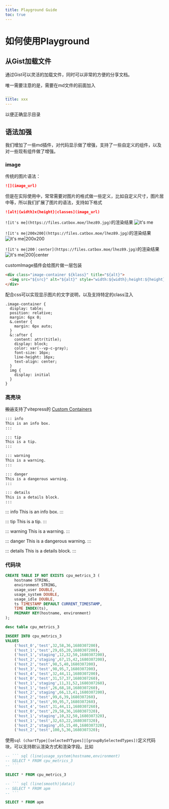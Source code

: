 ```yaml
---
title: Playground Guide
toc: true
---
```


# 如何使用Playground

## 从Gist加载文件

通过Gist可以灵活的加载文件，同时可以非常的方便的分享文档。

唯一需要注意的是，需要在md文件的前面加入
``` yaml
___
title: xxx
---
```
以便正确显示目录


## 语法加强

我们增加了一些md插件，对代码显示做了增强，支持了一些自定义的组件，以及对一些现有组件做了增强。

### image

传统的图片语法：
``` markdown
![](image_url)
```

但是在实际使用中，常常需要对图片的格式做一些定义，比如自定义尺寸，图片居中等，所以我们扩展了图片的语法，支持如下格式

``` markdown
![alt|{width}x{height}|classes](image_url)
```

`![it's me](https://files.catbox.moe/lhez89.jpg)`的渲染结果
![it's me](https://files.catbox.moe/lhez89.jpg)

`![it's me|200x200](https://files.catbox.moe/lhez89.jpg)`的渲染结果
![it's me|200x200](https://files.catbox.moe/lhez89.jpg)

`![it's me|200｜center](https://files.catbox.moe/lhez89.jpg)`的渲染结果
![it's me|200|center](https://files.catbox.moe/lhez89.jpg)

customImage插件会给图片做一层包装

```html
<div class="image-container ${klass}" title="${alt}">
  <img src="${src}" alt="${alt}" style="width:${width};height:${height}"/>
</div>
```

配合css可以实现显示图片的文字说明，以及支持特定的class注入

```less
.image-container {
  display: table;
  position: relative;
  margin: 6px 0;
  &.center {
    margin: 6px auto;
  }
  &::after {
    content: attr(title);
    display: block;
    color: var(--vp-c-gray);
    font-size: 16px;
    line-height: 16px;
    text-align: center;
  }
  img {
    display: initial
  }
}
```

### 高亮块
~~搬运~~支持了vitepress的 [Custom Containers](https://vitepress.dev/guide/markdown#custom-containers)

``` markdown
::: info
This is an info box.
:::

::: tip
This is a tip.
:::

::: warning
This is a warning.
:::

::: danger
This is a dangerous warning.
:::

::: details
This is a details block.
:::
```

::: info
This is an info box.
:::

::: tip
This is a tip.
:::

::: warning
This is a warning.
:::

::: danger
This is a dangerous warning.
:::

::: details
This is a details block.
:::


### 代码块

```sql
CREATE TABLE IF NOT EXISTS cpu_metrics_3 (
    hostname STRING,
    environment STRING,
    usage_user DOUBLE,
    usage_system DOUBLE,
    usage_idle DOUBLE,
    ts TIMESTAMP DEFAULT CURRENT_TIMESTAMP,
    TIME INDEX(ts),
    PRIMARY KEY(hostname, environment)
);
```
```sql
desc table cpu_metrics_3
```

``` sql
INSERT INTO cpu_metrics_3
VALUES
    ('host_0','test',32,58,36,1680307200),
    ('host_1','test',29,65,20,1680307200),
    ('host_1','staging',12,32,50,1680307200),
    ('host_2','staging',67,15,42,1680307200),
    ('host_2','test',98,5,40,1680307200),
    ('host_3','test',98,95,7,1680307200),
    ('host_4','test',32,44,11,1680307200),
    ('host_0','test',31,57,37,1680307260),
    ('host_1','staging',11,31,52,1680307260),
    ('host_1','test',26,68,18,1680307260),
    ('host_2','staging',66,13,41,1680307200),
    ('host_2','test',99,6,39,1680307260),
    ('host_3','test',99,95,7,1680307260),
    ('host_4','test',31,44,11,1680307260),
    ('host_0','test',29,58,36,1680307320),
    ('host_1','staging',10,32,50,1680307320),
    ('host_1','test',32,63,22,1680307320),
    ('host_2','staging',65,15,40,1680307320),
    ('host_2','test',100,5,36,1680307320);
```
使用`sql (chartType|[selectedYTypes]|[groupBySelectedTypes])`定义代码块，可以支持默认渲染方式和渲染字段。比如

``` sql (line|usage_system|hostname,environment)
-- ``` sql (line|usage_system|hostname,environment)
-- SELECT * FROM cpu_metrics_3
-- ```

SELECT * FROM cpu_metrics_3
```

``` sql (line(smooth)|data|)
-- ``` sql (line(smooth)|data|)
-- SELECT * FROM apm
-- ```

SELECT * FROM apm
```